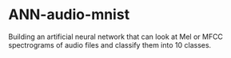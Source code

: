 # ANN-audio-mnist
Building an artificial neural network that can look at Mel or MFCC spectrograms of audio files and classify them into 10 classes.  
